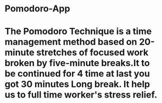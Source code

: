 # Pomodoro-App
# The Pomodoro Technique is a time management method based on 20-minute stretches of focused work broken by five-minute breaks.It to be continued for 4 time at last you got 30 minutes Long break. It help us to full time worker's stress relief. 
